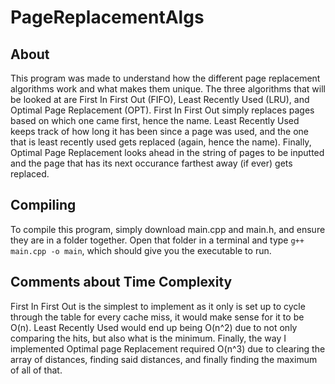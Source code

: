 # PageReplacementAlgs

## About
This program was made to understand how the different page replacement algorithms work and what makes them unique. The three algorithms that will be looked at are First In First Out (FIFO), Least Recently Used (LRU), and Optimal Page Replacement (OPT). First In First Out simply replaces pages based on which one came first, hence the name. Least Recently Used keeps track of how long it has been since a page was used, and the one that is least recently used gets replaced (again, hence the name). Finally, Optimal Page Replacement looks ahead in the string of pages to be inputted and the page that has its next occurance farthest away (if ever) gets replaced. 

## Compiling
To compile this program, simply download main.cpp and main.h, and ensure they are in a folder together. Open that folder in a terminal and type `g++ main.cpp -o main`, which should give you the executable to run. 

## Comments about Time Complexity
First In First Out is the simplest to implement as it only is set up to cycle through the table for every cache miss, it would make sense for it to be O(n). Least Recently Used would end up being O(n^2) due to not only comparing the hits, but also what is the minimum. Finally, the way I implemented Optimal page Replacement required O(n^3) due to clearing the array of distances, finding said distances, and finally finding the maximum of all of that.
